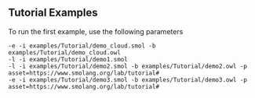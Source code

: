 ## Tutorial Examples
To run the first example, use the following parameters
```
-e -i examples/Tutorial/demo_cloud.smol -b examples/Tutorial/demo_cloud.owl
-l -i examples/Tutorial/demo1.smol
-l -i examples/Tutorial/demo2.smol -b examples/Tutorial/demo2.owl -p asset=https://www.smolang.org/lab/tutorial#
-e -i examples/Tutorial/demo3.smol -b examples/Tutorial/demo3.owl -p asset=https://www.smolang.org/lab/tutorial#
```